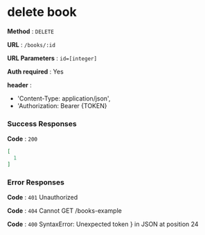 # delete book

**Method** : `DELETE`

**URL** : `/books/:id`

**URL Parameters** : `id=[integer]` 

**Auth required** : Yes

**header** : 
- 'Content-Type: application/json',
- 'Authorization: Bearer {TOKEN}


### Success Responses

**Code** : `200`

```json
[
  1
]
```

### Error Responses
**Code** : `401`
Unauthorized

**Code** : `404`
Cannot GET /books-example

**Code** : `400`
SyntaxError: Unexpected token } in JSON at position 24
